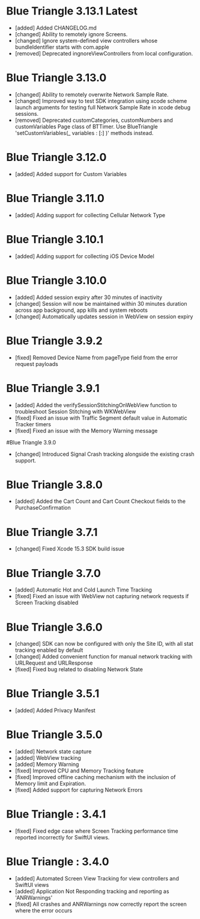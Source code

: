# Blue Triangle 3.13.1 Latest
- [added] Added CHANGELOG.md
- [changed] Ability to remotely ignore Screens.
- [changed] Ignore system-defined view controllers whose bundleIdentifier starts with com.apple
- [removed] Deprecated ingnoreViewControllers from local configuration.

# Blue Triangle 3.13.0
- [changed] Ability to remotely overwrite Network Sample Rate.
- [changed] Improved way to test SDK integration using xcode scheme launch arguments for testing full Network Sample Rate in xcode debug sessions.
- [removed] Deprecated customCategories, customNumbers and customVariables Page class of BTTimer. Use BlueTriangle 'setCustomVariables(_ variables : [:] )' methods instead.

# Blue Triangle 3.12.0
- [added] Added support for Custom Variables

# Blue Triangle 3.11.0
- [added] Adding support for collecting Cellular Network Type

# Blue Triangle 3.10.1
- [added] Adding support for collecting iOS Device Model

# Blue Triangle 3.10.0
- [added] Added session expiry after 30 minutes of inactivity
- [changed] Session will now be maintained within 30 minutes duration across app background, app kills and system reboots
- [changed] Automatically updates session in WebView on session expiry

# Blue Triangle 3.9.2
- [fixed] Removed Device Name from pageType field from the error request payloads

# Blue Triangle 3.9.1
- [added] Added the verifySessionStitchingOnWebView function to troubleshoot Session Stitching with WKWebView
- [fixed] Fixed an issue with Traffic Segment default value in Automatic Tracker timers
- [fixed] Fixed an issue with the Memory Warning message

#Blue Triangle 3.9.0
- [changed] Introduced Signal Crash tracking alongside the existing crash support.

# Blue Triangle 3.8.0
- [added] Added the Cart Count and Cart Count Checkout fields to the PurchaseConfirmation


# Blue Triangle 3.7.1
- [changed] Fixed Xcode 15.3 SDK build issue

# Blue Triangle 3.7.0
- [added] Automatic Hot and Cold Launch Time Tracking
- [fixed] Fixed an issue with WebView not capturing network requests if Screen Tracking disabled


# Blue Triangle 3.6.0
- [changed] SDK can now be configured with only the Site ID, with all stat tracking enabled by default
- [changed] Added convenient function for manual network tracking with URLRequest and URLResponse
- [fixed] Fixed bug related to disabling Network State

# Blue Triangle 3.5.1
- [added] Added Privacy Manifest

# Blue Triangle 3.5.0
- [added] Network state capture
- [added] WebView tracking
- [added] Memory Warning
- [fixed] Improved CPU and Memory Tracking feature
- [fixed] Improved offline caching mechanism with the inclusion of Memory limit and Expiration.
- [fixed] Added support for capturing Network Errors

# Blue Triangle : 3.4.1
- [fixed] Fixed edge case where Screen Tracking performance time reported incorrectly for SwiftUI views.

# Blue Triangle : 3.4.0
- [added] Automated Screen View Tracking for view controllers and SwiftUI views
- [added] Application Not Responding tracking and reporting as 'ANRWarnings'
- [fixed] All crashes and ANRWarnings now correctly report the screen where the error occurs

